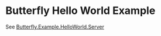 # Butterfly Hello World Example

See [Butterfly.Example.HelloWorld.Server](https://github.com/firesharkstudios/Butterfly-Realtime-Web-App-Server/blob/master/Butterfly.Example.HelloWorld.Server)
